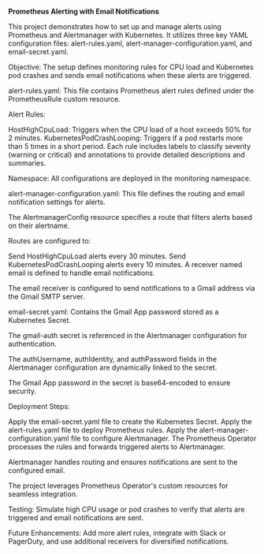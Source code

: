 **Prometheus Alerting with Email Notifications**

This project demonstrates how to set up and manage alerts using Prometheus and Alertmanager with Kubernetes. It utilizes three key YAML configuration files: alert-rules.yaml, alert-manager-configuration.yaml, and email-secret.yaml.

Objective: The setup defines monitoring rules for CPU load and Kubernetes pod crashes and sends email notifications when these alerts are triggered.

alert-rules.yaml: This file contains Prometheus alert rules defined under the PrometheusRule custom resource.

Alert Rules:

HostHighCpuLoad: Triggers when the CPU load of a host exceeds 50% for 2 minutes.
KubernetesPodCrashLooping: Triggers if a pod restarts more than 5 times in a short period.
Each rule includes labels to classify severity (warning or critical) and annotations to provide detailed descriptions and summaries.

Namespace: All configurations are deployed in the monitoring namespace.

alert-manager-configuration.yaml: This file defines the routing and email notification settings for alerts.

The AlertmanagerConfig resource specifies a route that filters alerts based on their alertname.

Routes are configured to:

Send HostHighCpuLoad alerts every 30 minutes.
Send KubernetesPodCrashLooping alerts every 10 minutes.
A receiver named email is defined to handle email notifications.

The email receiver is configured to send notifications to a Gmail address via the Gmail SMTP server.

email-secret.yaml: Contains the Gmail App password stored as a Kubernetes Secret.

The gmail-auth secret is referenced in the Alertmanager configuration for authentication.

The authUsername, authIdentity, and authPassword fields in the Alertmanager configuration are dynamically linked to the secret.

The Gmail App password in the secret is base64-encoded to ensure security.

Deployment Steps:

Apply the email-secret.yaml file to create the Kubernetes Secret.
Apply the alert-rules.yaml file to deploy Prometheus rules.
Apply the alert-manager-configuration.yaml file to configure Alertmanager.
The Prometheus Operator processes the rules and forwards triggered alerts to Alertmanager.

Alertmanager handles routing and ensures notifications are sent to the configured email.

The project leverages Prometheus Operator's custom resources for seamless integration.

Testing: Simulate high CPU usage or pod crashes to verify that alerts are triggered and email notifications are sent.

Future Enhancements: Add more alert rules, integrate with Slack or PagerDuty, and use additional receivers for diversified notifications.







